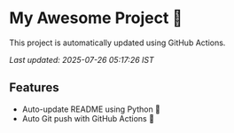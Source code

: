 # My Awesome Project 🚀

This project is automatically updated using GitHub Actions.

_Last updated: 2025-07-26 05:17:26 IST_

## Features
- Auto-update README using Python 🐍
- Auto Git push with GitHub Actions 🤖

